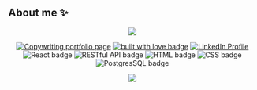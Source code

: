 ## About me ✨
<p align="center">
<a href="https://courcollabs.com/"><img src="https://readme-typing-svg.demolab.com/?lines=Hi+I'm+Courey!+Nice+to+meet+you&font=Dancing+Script&size=40&center=true&width=550&height=70&color=%23FFA500"/></a>

</p>

<p align="center">
  <a href="https://courcollabs.com/" target="_blank" rel="noopener"><img alt="Copywriting portfolio page" src="https://img.shields.io/badge/my%20corporate-portfolio-61DAFB?style=flat" /></a>
  <a href="https://github.com/courjimen" target="_blank" rel="noopener noreferrer"><img src="https://img.shields.io/badge/built_with-love-red" alt="built with love badge" /></a>
  <a href="https://linkedin.com/in/coureyjimenez" target="_blank" rel="noopener noreferrer"><img src="https://img.shields.io/badge/connect_on-LinkedIn-yellow" alt="LinkedIn Profile" /></a>
<br/>
<a><img src="https://img.shields.io/badge/proficient-React-green" alt="React badge" /></a>
<a><img src="https://img.shields.io/badge/proficient-REST_API-blueviolet" alt="RESTful API badge" /></a>
<a><img src="http://img.shields.io/badge/advanced-HTML-pink" alt="HTML badge"/></a>
<a><img src="https://img.shields.io/badge/advanced-CSS-orange.svg?style=flat" alt="CSS badge" /></a>
<a><img src="https://img.shields.io/badge/proficient-PostgreSQL-blue" alt="PostgresSQL badge"/></a> 
</p>

<div align="center">
<picture align="center">
<source
  srcset="https://github-readme-stats.vercel.app/api?username=courjimen&show_icons=true&title_color=B67233&bg_color=000000&text_color=FF8C00&icon_color=FFD700&hide_border=true&langs_count=8"
  media="(prefers-color-scheme: dark)"
/>
<source
  srcset="https://github-readme-stats.vercel.app/api?username=courjimen&show_icons=true&bg_color=#856404&text_color=B67233&title_color=B67233&icon_color=89CEEB&hide_border=true"
  media="(prefers-color-scheme: light), (prefers-color-scheme: no-preference)"
/>
<img src="https://github-readme-stats.vercel.app/api?username=courjimen&show_icons=true" />
</picture>
</div>

<!--
**courjimen/courjimen** is a ✨ _special_ ✨ repository because its `README.md` (this file) appears on your GitHub profile.

Here are some ideas to get you started:

- 🔭 I’m currently working on ...
- 🌱 I’m currently learning ...
- 👯 I’m looking to collaborate on ...
- 🤔 I’m looking for help with ...
- 💬 Ask me about ...
- 📫 How to reach me: ...
- 😄 Pronouns: ...
- ⚡ Fun fact: ...
-->
